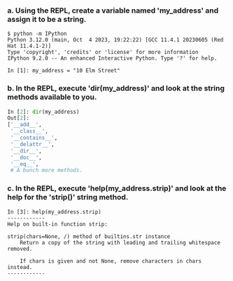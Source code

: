 
### a. Using the REPL, create a variable named 'my_address' and assign it to be a string.

```
$ python -m IPython
Python 3.12.0 (main, Oct  4 2023, 19:22:22) [GCC 11.4.1 20230605 (Red Hat 11.4.1-2)]
Type 'copyright', 'credits' or 'license' for more information
IPython 9.2.0 -- An enhanced Interactive Python. Type '?' for help.

In [1]: my_address = "10 Elm Street"
```


### b. In the REPL, execute 'dir(my_address)' and look at the string methods available to you.

```python
In [2]: dir(my_address)
Out[2]: 
['__add__',
 '__class__',
 '__contains__',
 '__delattr__',
 '__dir__',
 '__doc__',
 '__eq__',
 # A bunch more methods.
```


### c. In the REPL, execute 'help(my_address.strip)' and look at the help for the 'strip()' string method.

```
In [3]: help(my_address.strip)
------------
Help on built-in function strip:

strip(chars=None, /) method of builtins.str instance
    Return a copy of the string with leading and trailing whitespace removed.

    If chars is given and not None, remove characters in chars instead.
------------
```

